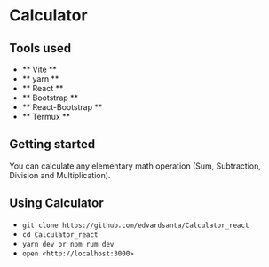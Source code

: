 # Calculator

## Tools used
- ** Vite **
- ** yarn **
- ** React **
- ** Bootstrap **
- ** React-Bootstrap **
- ** Termux **

## Getting started
You can calculate any elementary math operation
(Sum, Subtraction, Division and Multiplication).

## Using Calculator
- `git clone https://github.com/edvardsanta/Calculator_react`
- `cd Calculator_react`
- `yarn dev or npm rum dev`
- `open <http://localhost:3000>`
